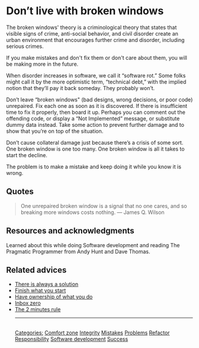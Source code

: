 # Don’t live with broken windows

The broken windows' theory is a criminological theory that states that visible signs of crime, anti-social behavior, and civil disorder create an urban environment that encourages further crime and disorder, including serious crimes.
 
If you make mistakes and don't fix them or don't care about them, you will be making more in the future.
 
When disorder increases in software, we call it “software rot.” Some folks might call it by the more optimistic term, “technical debt,” with the implied notion that they’ll pay it back someday. They probably won’t.
 
Don’t leave “broken windows" (bad designs, wrong decisions, or poor code) unrepaired. Fix each one as soon as it is discovered. If there is insufficient time to fix it properly, then board it up. Perhaps you can comment out the offending code, or display a “Not Implemented” message, or substitute dummy data instead. Take some action to prevent further damage and to show that you’re on top of the situation.
 
Don’t cause collateral damage just because there’s a crisis of some sort. One broken window is one too many. One broken window is all it takes to start the decline.
 
The problem is to make a mistake and keep doing it while you know it is wrong.

## Quotes

> One unrepaired broken window is a signal that no one cares, and so breaking more windows costs nothing. ― James Q. Wilson

## Resources and acknowledgments

Learned about this while doing Software development and reading The Pragmatic Programmer from Andy Hunt and Dave Thomas.

## Related advices

- [There is always a solution](There%20is%20always%20a%20solution/index.md)
- [Finish what you start](Finish%20what%20you%20start/index.md)
- [Have ownership of what you do](Have%20ownership%20of%20what%20you%20do/index.md)
- [Inbox zero](Inbox%20zero/index.md)
- [The 2 minutes rule](The%202%20minutes%20rule/index.md)<hr/><br/>[Categories:](Categories/index.md) [Comfort zone](Categories/Comfort%20zone.md) [Integrity](Categories/Integrity.md) [Mistakes](Categories/Mistakes.md) [Problems](Categories/Problems.md) [Refactor](Categories/Refactor.md) [Responsibility](Categories/Responsibility.md) [Software development](Categories/Software%20development.md) [Success](Categories/Success.md)